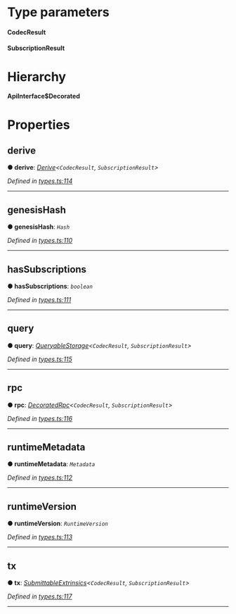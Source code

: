 

# Type parameters
#### CodecResult 
#### SubscriptionResult 
# Hierarchy

**ApiInterface$Decorated**

# Properties

<a id="derive"></a>

##  derive

**● derive**: *[Derive](_types_.derive.md)<`CodecResult`, `SubscriptionResult`>*

*Defined in [types.ts:114](https://github.com/polkadot-js/api/blob/a2f863c/packages/api/src/types.ts#L114)*

___
<a id="genesishash"></a>

##  genesisHash

**● genesisHash**: *`Hash`*

*Defined in [types.ts:110](https://github.com/polkadot-js/api/blob/a2f863c/packages/api/src/types.ts#L110)*

___
<a id="hassubscriptions"></a>

##  hasSubscriptions

**● hasSubscriptions**: *`boolean`*

*Defined in [types.ts:111](https://github.com/polkadot-js/api/blob/a2f863c/packages/api/src/types.ts#L111)*

___
<a id="query"></a>

##  query

**● query**: *[QueryableStorage](_types_.queryablestorage.md)<`CodecResult`, `SubscriptionResult`>*

*Defined in [types.ts:115](https://github.com/polkadot-js/api/blob/a2f863c/packages/api/src/types.ts#L115)*

___
<a id="rpc"></a>

##  rpc

**● rpc**: *[DecoratedRpc](_types_.decoratedrpc.md)<`CodecResult`, `SubscriptionResult`>*

*Defined in [types.ts:116](https://github.com/polkadot-js/api/blob/a2f863c/packages/api/src/types.ts#L116)*

___
<a id="runtimemetadata"></a>

##  runtimeMetadata

**● runtimeMetadata**: *`Metadata`*

*Defined in [types.ts:112](https://github.com/polkadot-js/api/blob/a2f863c/packages/api/src/types.ts#L112)*

___
<a id="runtimeversion"></a>

##  runtimeVersion

**● runtimeVersion**: *`RuntimeVersion`*

*Defined in [types.ts:113](https://github.com/polkadot-js/api/blob/a2f863c/packages/api/src/types.ts#L113)*

___
<a id="tx"></a>

##  tx

**● tx**: *[SubmittableExtrinsics](_types_.submittableextrinsics.md)<`CodecResult`, `SubscriptionResult`>*

*Defined in [types.ts:117](https://github.com/polkadot-js/api/blob/a2f863c/packages/api/src/types.ts#L117)*

___

